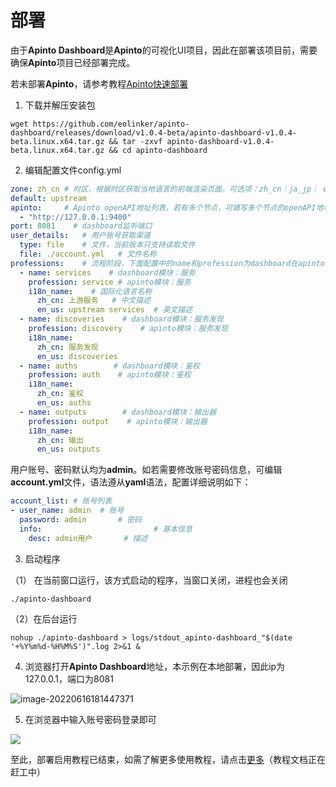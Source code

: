 # 部署
由于**Apinto Dashboard**是**Apinto**的可视化UI项目，因此在部署该项目前，需要确保**Apinto**项目已经部署完成。

若未部署**Apinto**，请参考教程[Apinto快速部署](/docs/apinto/quick/arrange)

1. 下载并解压安装包

```
wget https://github.com/eolinker/apinto-dashboard/releases/download/v1.0.4-beta/apinto-dashboard-v1.0.4-beta.linux.x64.tar.gz && tar -zxvf apinto-dashboard-v1.0.4-beta.linux.x64.tar.gz && cd apinto-dashboard
```

2. 编辑配置文件config.yml

```yaml
zone: zh_cn # 时区，根据时区获取当地语言的前端渲染页面，可选项：zh_cn｜ja_jp｜ en_us，当前版本仅支持zh_cn
default: upstream
apinto:		# Apinto openAPI地址列表，若有多个节点，可填写多个节点的openAPI地址
  - "http://127.0.0.1:9400"
port: 8081    # dashboard监听端口
user_details:	# 用户账号获取渠道
  type: file	# 文件，当前版本只支持读取文件
  file: ./account.yml	# 文件名称
professions:    # 流程阶段，下面配置中的name和profession为dashboard在apinto的映射名称，下述配置内容将会在dashboard导航栏中展现
  - name: services    # dashboard模块：服务
    profession: service # apinto模块：服务
    i18n_name:    # 国际化语言名称
      zh_cn: 上游服务   # 中文描述
      en_us: upstream services  # 英文描述
  - name: discoveries    # dashboard模块：服务发现
    profession: discovery    # apinto模块：服务发现
    i18n_name:
      zh_cn: 服务发现
      en_us: discoveries
  - name: auths        # dashboard模块：鉴权
    profession: auth    # apinto模块：鉴权
    i18n_name:
      zh_cn: 鉴权
      en_us: auths
  - name: outputs        # dashboard模块：输出器
    profession: output    # apinto模块：输出器
    i18n_name:
      zh_cn: 输出
      en_us: outputs
```

用户账号、密码默认均为**admin**。如若需要修改账号密码信息，可编辑**account.yml**文件，语法遵从**yaml**语法，配置详细说明如下：

```yaml
account_list: # 账号列表
- user_name: admin	# 账号
  password: admin		# 密码
  info:							# 基本信息
    desc: admin用户		# 描述
```

3. 启动程序

（1） 在当前窗口运行，该方式启动的程序，当窗口关闭，进程也会关闭

```
./apinto-dashboard
```

（2）在后台运行

```
nohup ./apinto-dashboard > logs/stdout_apinto-dashboard_"$(date '+%Y%m%d-%H%M%S')".log 2>&1 &
```

4. 浏览器打开**Apinto Dashboard**地址，本示例在本地部署，因此ip为127.0.0.1，端口为8081

![image-20220616181447371](https://user-images.githubusercontent.com/14105999/174442723-1fe42ac5-012c-4f60-b1ec-e147d8d8ca9b.png)

5. 在浏览器中输入账号密码登录即可

![](http://data.eolinker.com/course/dZGltwI35d227dc2c5682824cedf40629ef3ea8114d6a37.gif)

至此，部署启用教程已结束，如需了解更多使用教程，请点击[更多](https://help.apinto.com/docs/dashboard)（教程文档正在赶工中）

